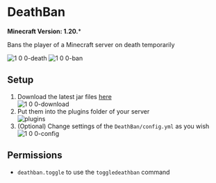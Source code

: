 # DeathBan

**Minecraft Version: 1.20.***

Bans the player of a Minecraft server on death temporarily

![1 0 0-death](https://github.com/user-attachments/assets/d869c9a5-4f26-4893-b23a-3901e9027187)
![1 0 0-ban](https://github.com/user-attachments/assets/c6efa5b9-34e3-4e90-86b6-ecb691decf2f)

## Setup

1. Download the latest jar files [here](https://github.com/ItsLeMax/MobileCrafting/releases/latest)\
![1 0 0-download](https://github.com/user-attachments/assets/14759ac9-dfc6-48c1-bfc8-07c5a122159e)
2. Put them into the plugins folder of your server\
![plugins](https://github.com/user-attachments/assets/b458f598-a674-4777-8f9e-6e9701f87e5a)
3. (Optional) Change settings of the `DeathBan/config.yml` as you wish
![1 0 0-config](https://github.com/user-attachments/assets/d751c9b7-72ce-410a-8114-9be0f09361e6)

## Permissions

- `deathban.toggle` to use the `toggledeathban` command